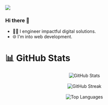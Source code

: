 [![](https://visitcount.itsvg.in/api?id=Abhinav-ark&icon=0&color=0)](https://visitcount.itsvg.in)

### Hi there 👋
- 🧑‍💻 I engineer impactful digital solutions.
- 🌐 I'm into web development. 

# 📊 GitHub Stats

<div style="text-align: center;">
  <img src="https://github-readme-stats.vercel.app/api?username=Abhinav-ark&theme=dark&hide_border=false&include_all_commits=false&count_private=true" alt="GitHub Stats"/>
  <br/>
  <br/>
  <img src="https://github-readme-streak-stats.herokuapp.com/?user=Abhinav-ark&theme=dark&hide_border=false" alt="GitHub Streak"/>
  <br/>
  <br/>
  <img src="https://github-readme-stats.vercel.app/api/top-langs/?username=Abhinav-ark&theme=dark&hide_border=false&include_all_commits=true&count_private=true&layout=compact" alt="Top Languages"/>
</div>



